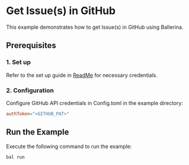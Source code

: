 # Get Issue(s) in GitHub

This example demonstrates how to get Issue(s) in GitHub using Ballerina.

## Prerequisites

### 1. Set up
Refer to the set up guide in [ReadMe](../../../README.md) for necessary credentials.

### 2. Configuration

Configure GitHub API credentials in Config.toml in the example directory:

```toml
authToken="<GITHUB_PAT>"
```

## Run the Example

Execute the following command to run the example:

```bash
bal run
```
